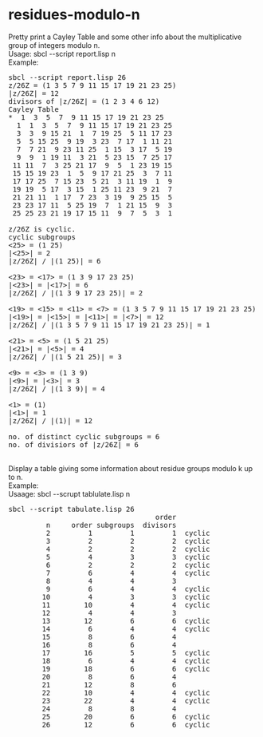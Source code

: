 # residues-modulo-n
Pretty print a Cayley Table and some other info about the multiplicative group of integers modulo n.<br>
Usage: sbcl --script report.lisp n<br>
Example:<br>
<pre>
sbcl --script report.lisp 26
z/26Z = (1 3 5 7 9 11 15 17 19 21 23 25)
|z/26Z| = 12
divisors of |z/26Z| = (1 2 3 4 6 12)
Cayley Table
*  1  3  5  7  9 11 15 17 19 21 23 25
  1  1  3  5  7  9 11 15 17 19 21 23 25
  3  3  9 15 21  1  7 19 25  5 11 17 23
  5  5 15 25  9 19  3 23  7 17  1 11 21
  7  7 21  9 23 11 25  1 15  3 17  5 19
  9  9  1 19 11  3 21  5 23 15  7 25 17
 11 11  7  3 25 21 17  9  5  1 23 19 15
 15 15 19 23  1  5  9 17 21 25  3  7 11
 17 17 25  7 15 23  5 21  3 11 19  1  9
 19 19  5 17  3 15  1 25 11 23  9 21  7
 21 21 11  1 17  7 23  3 19  9 25 15  5
 23 23 17 11  5 25 19  7  1 21 15  9  3
 25 25 23 21 19 17 15 11  9  7  5  3  1

z/26Z is cyclic.
cyclic subgroups
<25> = (1 25)
|<25>| = 2
|z/26Z| / |(1 25)| = 6

<23> = <17> = (1 3 9 17 23 25)
|<23>| = |<17>| = 6
|z/26Z| / |(1 3 9 17 23 25)| = 2

<19> = <15> = <11> = <7> = (1 3 5 7 9 11 15 17 19 21 23 25)
|<19>| = |<15>| = |<11>| = |<7>| = 12
|z/26Z| / |(1 3 5 7 9 11 15 17 19 21 23 25)| = 1

<21> = <5> = (1 5 21 25)
|<21>| = |<5>| = 4
|z/26Z| / |(1 5 21 25)| = 3

<9> = <3> = (1 3 9)
|<9>| = |<3>| = 3
|z/26Z| / |(1 3 9)| = 4

<1> = (1)
|<1>| = 1
|z/26Z| / |(1)| = 12

no. of distinct cyclic subgroups = 6
no. of divisiors of |z/26Z| = 6
</pre>
<br>
Display a table giving some information about residue groups modulo k up to n.<br>
Example:<br>
Usaage: sbcl --scrupt tablulate.lisp n<br>
<pre>
sbcl --script tabulate.lisp 26
                                   order
         n     order subgroups  divisors
         2         1         1         1  cyclic
         3         2         2         2  cyclic
         4         2         2         2  cyclic
         5         4         3         3  cyclic
         6         2         2         2  cyclic
         7         6         4         4  cyclic
         8         4         4         3
         9         6         4         4  cyclic
        10         4         3         3  cyclic
        11        10         4         4  cyclic
        12         4         4         3
        13        12         6         6  cyclic
        14         6         4         4  cyclic
        15         8         6         4
        16         8         6         4
        17        16         5         5  cyclic
        18         6         4         4  cyclic
        19        18         6         6  cyclic
        20         8         6         4
        21        12         8         6
        22        10         4         4  cyclic
        23        22         4         4  cyclic
        24         8         8         4
        25        20         6         6  cyclic
        26        12         6         6  cyclic
</pre>
